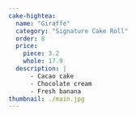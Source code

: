 ```yaml
---
cake-hightea:
  name: "Giraffe"
  category: "Signature Cake Roll"
  order: 8
  price:
    piece: 3.2
    whole: 17.9
  description: |
      - Cacao cake
      - Chocolate cream
      - Fresh banana
thumbnail: ./main.jpg
---
```

